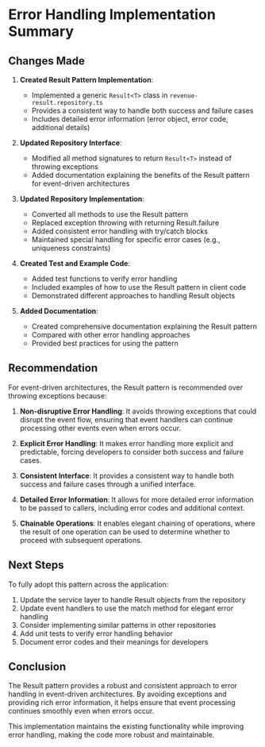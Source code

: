 # Error Handling Implementation Summary

## Changes Made

1. **Created Result Pattern Implementation**:
   - Implemented a generic `Result<T>` class in `revenue-result.repository.ts`
   - Provides a consistent way to handle both success and failure cases
   - Includes detailed error information (error object, error code, additional details)

2. **Updated Repository Interface**:
   - Modified all method signatures to return `Result<T>` instead of throwing exceptions
   - Added documentation explaining the benefits of the Result pattern for event-driven architectures

3. **Updated Repository Implementation**:
   - Converted all methods to use the Result pattern
   - Replaced exception throwing with returning Result.failure
   - Added consistent error handling with try/catch blocks
   - Maintained special handling for specific error cases (e.g., uniqueness constraints)

4. **Created Test and Example Code**:
   - Added test functions to verify error handling
   - Included examples of how to use the Result pattern in client code
   - Demonstrated different approaches to handling Result objects

5. **Added Documentation**:
   - Created comprehensive documentation explaining the Result pattern
   - Compared with other error handling approaches
   - Provided best practices for using the pattern

## Recommendation

For event-driven architectures, the Result pattern is recommended over throwing exceptions because:

1. **Non-disruptive Error Handling**: It avoids throwing exceptions that could disrupt the event flow, ensuring that event handlers can continue processing other events even when errors occur.

2. **Explicit Error Handling**: It makes error handling more explicit and predictable, forcing developers to consider both success and failure cases.

3. **Consistent Interface**: It provides a consistent way to handle both success and failure cases through a unified interface.

4. **Detailed Error Information**: It allows for more detailed error information to be passed to callers, including error codes and additional context.

5. **Chainable Operations**: It enables elegant chaining of operations, where the result of one operation can be used to determine whether to proceed with subsequent operations.

## Next Steps

To fully adopt this pattern across the application:

1. Update the service layer to handle Result objects from the repository
2. Update event handlers to use the match method for elegant error handling
3. Consider implementing similar patterns in other repositories
4. Add unit tests to verify error handling behavior
5. Document error codes and their meanings for developers

## Conclusion

The Result pattern provides a robust and consistent approach to error handling in event-driven architectures. By avoiding exceptions and providing rich error information, it helps ensure that event processing continues smoothly even when errors occur.

This implementation maintains the existing functionality while improving error handling, making the code more robust and maintainable.

